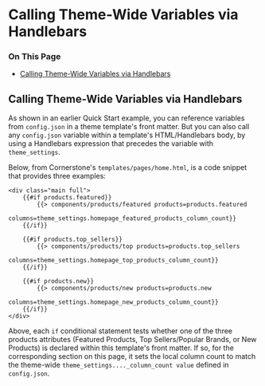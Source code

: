 <h1>Calling Theme-Wide Variables via Handlebars</h1>

<div class="otp" id="no-index">
	<h3> On This Page </h3>
	<ul>
    <li><a href="#calling-theme-wide_calling-theme-wide">Calling Theme-Wide Variables via Handlebars</a></li>
	</ul>
</div>

<a href='#calling-theme-wide_calling-theme-wide' aria-hidden='true' class='block-anchor'  id='calling-theme-wide_calling-theme-wide'><i aria-hidden='true' class='linkify icon'></i></a>

## Calling Theme-Wide Variables via Handlebars

As shown in an earlier Quick Start example, you can reference variables from `config.json` in a theme template's front matter. But you can also call any `config.json` variable within a template's HTML/Handlebars body, by using a Handlebars expression that precedes the variable with `theme_settings`.

Below, from Cornerstone's `templates/pages/home.html`, is a code snippet that provides three examples:

```
<div class="main full">
    {{#if products.featured}}
        {{> components/products/featured products=products.featured
            columns=theme_settings.homepage_featured_products_column_count}}
    {{/if}}

    {{#if products.top_sellers}}
        {{> components/products/top products=products.top_sellers
            columns=theme_settings.homepage_top_products_column_count}}
    {{/if}}

    {{#if products.new}}
        {{> components/products/new products=products.new 
            columns=theme_settings.homepage_new_products_column_count}}
    {{/if}}
</div> 
```

Above, each `if` conditional statement tests whether one of the three products attributes (Featured Products, Top Sellers/Popular Brands, or New Products) is declared within this template's front matter. If so, for the corresponding section on this page, it sets the local column count to match the theme-wide `theme_settings...._column_count value` defined in `config.json`.

